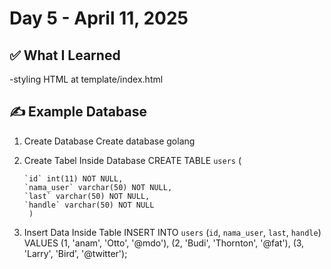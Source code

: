 # Day 5 - April 11, 2025

## ✅ What I Learned

-styling HTML at template/index.html

## ✍️ Example Database

1.  Create Database
    Create database golang

2.  Create Tabel Inside Database
    CREATE TABLE `users` (

        `id` int(11) NOT NULL,
        `nama_user` varchar(50) NOT NULL,
        `last` varchar(50) NOT NULL,
        `handle` varchar(50) NOT NULL
         )

3.  Insert Data Inside Table
    INSERT INTO `users` (`id`, `nama_user`, `last`, `handle`) VALUES
    (1, 'anam', 'Otto', '@mdo'),
    (2, 'Budi', 'Thornton', '@fat'),
    (3, 'Larry', 'Bird', '@twitter');
